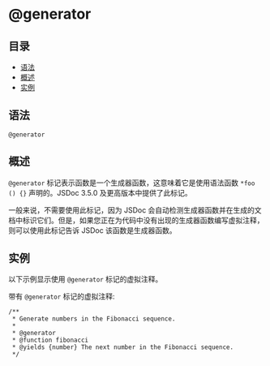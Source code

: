 <!--
title: @generator
order: 325
author: yuer
-->

# @generator

## 目录

- [语法](#语法)
- [概述](#概述)
- [实例](#实例)

## 语法

```
@generator
```

## 概述

`@generator` 标记表示函数是一个生成器函数，这意味着它是使用语法函数 `*foo () {}` 声明的。JSDoc 3.5.0 及更高版本中提供了此标记。

一般来说，不需要使用此标记，因为 JSDoc 会自动检测生成器函数并在生成的文档中标识它们。但是，如果您正在为代码中没有出现的生成器函数编写虚拟注释，则可以使用此标记告诉 JSDoc 该函数是生成器函数。

## 实例

以下示例显示使用 `@generator` 标记的虚拟注释。

带有 `@generator` 标记的虚拟注释:

```
/**
 * Generate numbers in the Fibonacci sequence.
 *
 * @generator
 * @function fibonacci
 * @yields {number} The next number in the Fibonacci sequence.
 */
```

